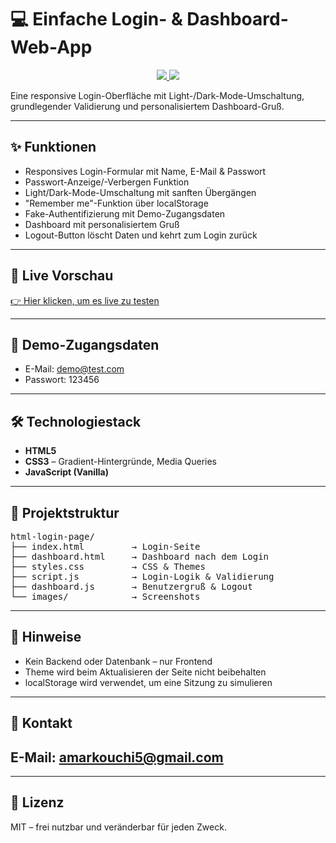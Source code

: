 # 💻 Einfache Login- & Dashboard-Web-App

<p align="center">
  <a href="https://amarko-med.github.io/html-login-page/">
    <img src="https://img.shields.io/badge/Live%20Vorschau-Klicke%20Hier-purple?style=for-the-badge">
  </a>
  <a href="https://github.com/amarko-med">
    <img src="https://img.shields.io/badge/Von-MED%20Amarko-blueviolet?style=for-the-badge">
  </a>
</p>

Eine responsive Login-Oberfläche mit Light-/Dark-Mode-Umschaltung, grundlegender Validierung und personalisiertem Dashboard-Gruß.

---

## ✨ Funktionen

* Responsives Login-Formular mit Name, E-Mail & Passwort
* Passwort-Anzeige/-Verbergen Funktion
* Light/Dark-Mode-Umschaltung mit sanften Übergängen
* "Remember me"-Funktion über localStorage
* Fake-Authentifizierung mit Demo-Zugangsdaten
* Dashboard mit personalisiertem Gruß
* Logout-Button löscht Daten und kehrt zum Login zurück

---

## 🔗 Live Vorschau

[👉 Hier klicken, um es live zu testen](https://amarko-med.github.io/html-login-page/)

---

## 🧪 Demo-Zugangsdaten

* E-Mail: demo@test.com
* Passwort: 123456

---

## 🛠️ Technologiestack

- **HTML5**
- **CSS3** – Gradient-Hintergründe, Media Queries
- **JavaScript (Vanilla)**

---

## 📁 Projektstruktur

<pre>
html-login-page/
├── index.html         → Login-Seite
├── dashboard.html     → Dashboard nach dem Login
├── styles.css         → CSS & Themes
├── script.js          → Login-Logik & Validierung
├── dashboard.js       → Benutzergruß & Logout
└── images/            → Screenshots
</pre>

---

## 📌 Hinweise

- Kein Backend oder Datenbank – nur Frontend
- Theme wird beim Aktualisieren der Seite nicht beibehalten
- localStorage wird verwendet, um eine Sitzung zu simulieren

---

## 📩 Kontakt

##  E-Mail: [amarkouchi5@gmail.com](mailto:amarkouchi5@gmail.com)

---

## 📃 Lizenz

MIT – frei nutzbar und veränderbar für jeden Zweck.
